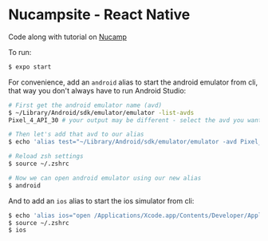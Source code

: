 # Nucampsite - React Native

Code along with tutorial on [Nucamp](https://learn.nucamp.co/course/view.php?id=13)

To run:

```bash
$ expo start
```

For convenience, add an `android` alias to start the android emulator from cli, that way you don't always have to run Android Studio:

```bash
# First get the android emulator name (avd)
$ ~/Library/Android/sdk/emulator/emulator -list-avds
Pixel_4_API_30 # your output may be different - select the avd you want to use for the alias below

# Then let's add that avd to our alias
$ echo 'alias test="~/Library/Android/sdk/emulator/emulator -avd Pixel_4_API_30 >/dev/null 2>&1 &"' >> ~/.zshrc

# Reload zsh settings
$ source ~/.zshrc

# Now we can open android emulator using our new alias
$ android
```

And to add an `ios` alias to start the ios simulator from cli:

```bash
$ echo 'alias ios="open /Applications/Xcode.app/Contents/Developer/Applications/Simulator.app"' >> ~/.zshrc
$ source ~/.zshrc
$ ios
```
